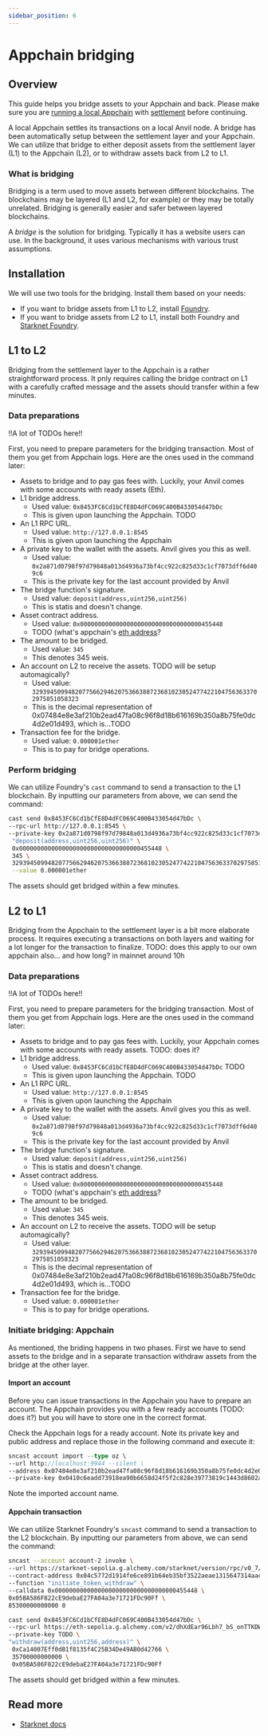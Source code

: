 ```yaml
---
sidebar_position: 6
---
```


# Appchain bridging

## Overview

This guide helps you bridge assets to your Appchain and back. Please make sure you are [running a local Appchain](/quickstart/run_appchain) with [settlement](/concepts/settlement) before continuing.

A local Appchain settles its transactions on a local Anvil node. A bridge has been automatically setup between the settlement layer and your Appchain. We can utilize that bridge to either deposit assets from the settlement layer (L1) to the Appchain (L2), or to withdraw assets back from L2 to L1.

### What is bridging

Bridging is a term used to move assets between different blockchains. The blockchains may be layered (L1 and L2, for example) or they may be totally unrelated. Bridging is generally easier and safer between layered blockchains.

A *bridge* is the solution for bridging. Typically it has a website users can use. In the background, it uses various mechanisms with various trust assumptions.

## Installation

We will use two tools for the bridging. Install them based on your needs:
- If you want to bridge assets from L1 to L2, install [Foundry](https://book.getfoundry.sh/getting-started/installation).
- If you want to bridge assets from L2 to L1, install both Foundry and [Starknet Foundry](https://foundry-rs.github.io/starknet-foundry/getting-started/installation.html).

## L1 to L2

Bridging from the settlement layer to the Appchain is a rather straightforward process. It pnly requires calling the bridge contract on L1 with a carefully crafted message and the assets should transfer within a few minutes.

### Data preparations

!!A lot of TODOs here!!

First, you need to prepare parameters for the bridging transaction. Most of them you get from Appchain logs. Here are the ones used in the command later:
* Assets to bridge and to pay gas fees with. Luckily, your Anvil comes with some accounts with ready assets (Eth).
* L1 bridge address.
  * Used value: `0x8453FC6Cd1bCfE8D4dFC069C400B433054d47bDc`
  * This is given upon launching the Appchain. TODO
* An L1 RPC URL.
  * Used value: `http://127.0.0.1:8545`
  * This is given upon launching the Appchain
* A private key to the wallet with the assets. Anvil gives you this as well.
  * Used value: `0x2a871d0798f97d79848a013d4936a73bf4cc922c825d33c1cf7073dff6d409c6`
  * This is the private key for the last account provided by Anvil
* The bridge function's signature.
  * Used value: `deposit(address,uint256,uint256)`
  * This is statis and doesn't change.
* Asset contract address.
  * Used value: `0x0000000000000000000000000000000000455448`
  * TODO (what's appchain's [eth address](https://github.com/starknet-io/starknet-addresses/blob/master/bridged_tokens/sepolia.json)?
* The amount to be bridged.
  * Used value: `345`
  * This denotes 345 weis.
* An account on L2 to receive the assets. TODO will be setup automagically?
  * Used value: `3293945099482077566294620753663887236810230524774221047563633702975851058323`
  * This is the decimal representation of 0x07484e8e3af210b2ead47fa08c96f8d18b616169b350a8b75fe0dc4d2e01d493, which is...TODO
* Transaction fee for the bridge.
  * Used value: `0.000001ether`
  * This is to pay for bridge operations.

### Perform bridging

We can utilize Foundry's `cast` command to send a transaction to the L1 blockchain. By inputting our parameters from above, we can send the command:
```bash
cast send 0x8453FC6Cd1bCfE8D4dFC069C400B433054d47bDc \ 
--rpc-url http://127.0.0.1:8545 \
--private-key 0x2a871d0798f97d79848a013d4936a73bf4cc922c825d33c1cf7073dff6d409c6 \
 "deposit(address,uint256,uint256)" \
 0x0000000000000000000000000000000000455448 \
 345 \
 3293945099482077566294620753663887236810230524774221047563633702975851058323 \
 --value 0.000001ether
```

The assets should get bridged within a few minutes.

## L2 to L1

Bridging from the Appchain to the settlement layer is a bit more elaborate process. It requires executing a transactions on both layers and waiting for a lot longer for the transaction to finalize. TODO: does this apply to our own appchain also... and how long? in mainnet around 10h

### Data preparations

!!A lot of TODOs here!!

First, you need to prepare parameters for the bridging transaction. Most of them you get from Appchain logs. Here are the ones used in the command later:
* Assets to bridge and to pay gas fees with. Luckily, your Appchain comes with some accounts with ready assets. TODO: does it?
* L1 bridge address.
  * Used value: `0x8453FC6Cd1bCfE8D4dFC069C400B433054d47bDc` TODO
  * This is given upon launching the Appchain. TODO
* An L1 RPC URL.
  * Used value: `http://127.0.0.1:8545`
  * This is given upon launching the Appchain
* A private key to the wallet with the assets. Anvil gives you this as well.
  * Used value: `0x2a871d0798f97d79848a013d4936a73bf4cc922c825d33c1cf7073dff6d409c6`
  * This is the private key for the last account provided by Anvil
* The bridge function's signature.
  * Used value: `deposit(address,uint256,uint256)`
  * This is statis and doesn't change.
* Asset contract address.
  * Used value: `0x0000000000000000000000000000000000455448`
  * TODO (what's appchain's [eth address](https://github.com/starknet-io/starknet-addresses/blob/master/bridged_tokens/sepolia.json)?
* The amount to be bridged.
  * Used value: `345`
  * This denotes 345 weis.
* An account on L2 to receive the assets. TODO will be setup automagically?
  * Used value: `3293945099482077566294620753663887236810230524774221047563633702975851058323`
  * This is the decimal representation of 0x07484e8e3af210b2ead47fa08c96f8d18b616169b350a8b75fe0dc4d2e01d493, which is...TODO
* Transaction fee for the bridge.
  * Used value: `0.000001ether`
  * This is to pay for bridge operations.

### Initiate bridging: Appchain

As mentioned, the briding happens in two phases. First we have to send assets to the bridge and in a separate transaction withdraw assets from the bridge at the other layer.

#### Import an account

Before you can issue transactions in the Appchain you have to prepare an account. The Appchain provides you with a few ready accounts (TODO: does it?) but you will have to store one in the correct format.

Check the Appchain logs for a ready account. Note its private key and public address and replace those in the following command and execute it:
```rust
sncast account import --type oz \
--url http://localhost:9944 --silent \
--address 0x07484e8e3af210b2ead47fa08c96f8d18b616169b350a8b75fe0dc4d2e01d493 \
--private-key 0x0410c6eadd73918ea90b6658d24f5f2c828e39773819c1443d8602a3c72344c2
```

Note the imported account name.

#### Appchain transaction

We can utilize Starknet Foundry's `sncast` command to send a transaction to the L2 blockchain. By inputting our parameters from above, we can send the command:
```bash
sncast --account account-2 invoke \
--url https://starknet-sepolia.g.alchemy.com/starknet/version/rpc/v0_7/Ei6nQQBvkurspHJqlZ6_AOPEaXyOZQ5_ \
--contract-address 0x04c5772d1914fe6ce891b64eb35bf3522aeae1315647314aac58b01137607f3f \
--function "initiate_token_withdraw" \
--calldata 0x0000000000000000000000000000000000455448 \
0x05BA586F822cE9debaE27FA04a3e71721FDc90Ff \
85300000000000 0
```


```bash
cast send 0x8453FC6Cd1bCfE8D4dFC069C400B433054d47bDc \
--rpc-url https://eth-sepolia.g.alchemy.com/v2/dhXdEar96Lbh7_bS_onTTKDWwq037x2j \
--private-key TODO \
"withdraw(address,uint256,address)" \
 0xCa14007Eff0dB1f8135f4C25B34De49AB0d42766 \
 35700000000000 \
 0x05BA586F822cE9debaE27FA04a3e71721FDc90Ff
```

The assets should get bridged within a few minutes.

## Read more

- [Starknet docs](https://docs.starknet.io/starkgate/overview/)

